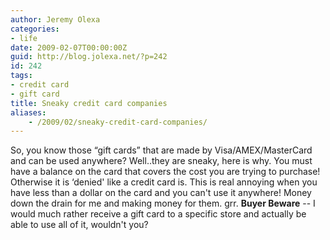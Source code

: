 ```yaml
---
author: Jeremy Olexa
categories:
- life
date: 2009-02-07T00:00:00Z
guid: http://blog.jolexa.net/?p=242
id: 242
tags:
- credit card
- gift card
title: Sneaky credit card companies
aliases:
    - /2009/02/sneaky-credit-card-companies/
---
```


So, you know those &#8220;gift cards&#8221; that are made by Visa/AMEX/MasterCard and can be used anywhere? Well..they are sneaky, here is why. You must have a balance on the card that covers the cost you are trying to purchase! Otherwise it is &#8216;denied' like a credit card is. This is real annoying when you have less than a dollar on the card and you can't use it anywhere! Money down the drain for me and making money for them. grr. **Buyer Beware** -- I would much rather receive a gift card to a specific store and actually be able to use all of it, wouldn't you?
